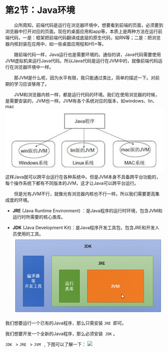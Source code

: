 # 第2节：Java环境

&ensp;&ensp;&ensp;&ensp;众所周知，前端代码是运行在浏览器环境中，想要看到前端的页面，必须要到浏览器中打开对应的页面。现在的桌面应用和app等，本质上是两种方法在运行前端代码，一是：框架把前端代码翻译成底层的原生代码，如RN等；二是：把浏览器内核封装在应用中，如一些桌面应用程和H5+等。

&ensp;&ensp;&ensp;&ensp;跟前端代码一样，Java运行也是需要环境的。通俗的讲，Java代码需要使用JVM虚拟机来运行Java代码。所以Java代码是运行在JVM中的，就像前端代码运行在浏览器环境中一样。

&ensp;&ensp;&ensp;&ensp;那JVM是什么呢，因为水平有限，我只能通过类比，简单的描述一下。对前期的学习应该够用了。

&ensp;&ensp;&ensp;&ensp;JVM和浏览器内核一样，都是运行代码的环境。我们在使用浏览器的时候，是需要安装的，JVM也一样。JVM有各个系统对应的版本，如windows、lin、mac
![](../source/s1-2-1.png)
这样Java就可以跨平台运行在各种系统中。但是JVM本身不具备跨平台功能的，每个操作系统下都有不同版本的JVM，这才让Java可以跨平台运行。 

&ensp;&ensp;&ensp;&ensp;但是光有JVM不行，就像光有浏览器内核也不行一样。所以我们需要更高集成度的环境。

- **JRE** (Java Runtime Environment) ：是Java程序的运行时环境，包含JVM和运行时所需要的核心类库。 

- **JDK** (Java Development Kit)：是Java程序开发工具包，包含JRE和开发人员使用的工具。
![](../source/s1-2-2.png)

我们想要运行一个已有的Java程序，那么只需安装 ```JRE ```即可。 

我们想要开发一个全新的Java程序，那么必须安装``` JDK``` 。

```JDK ``` > ```JRE ``` > ```JVM ```  , 下图可以了解一下：
![](../source/s1-2-3.png)